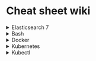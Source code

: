 # Cheat sheet wiki

<details>
  <summary>Elasticsearch 7</summary>

  ## Elasticsearch 7 

  ### Index
  #### Create
  Create an index with mappings
  ```
  PUT /transaction
{
    "mappings": {
        "dynamic": true,
        "properties" : {
            "commission" : {
                "type" : "long"
            },
            "id" : {
                "type" : "integer"
            },
            "merchant_id" : {
                "type" : "integer"
            },
            "network_transaction_id" : {
                "type" : "integer"
            },
            "user" : {
                "properties" : {
                    "user_id" : {
                        "type" : "integer"
                    },
                    "user_type" : {
                        "type" : "integer"
                    }
                }
            },
            "rate" : {
                "properties" : {
                    "rate_id" : {
                        "type" : "long"
                    },
                    "multiplier" : {
                        "type" : "float"
                    }
                }
            },
            "created_at" : {
                "type" : "date",
                "format":"yyyy-MM-dd HH:mm:ss"
            }
        }
    }
}
  ```

  #### Delete
  ```
  DELETE /transaction
  ```

  ### Mapping

  #### Mapping Types
  - Mapping types are deprecated in 6.0.0.
  - Mapping types can be compared to tables, it allows you to divide documents in to groups
  - e.g. index with a mapping type /students/student

  #### Create a mapping

  (Create an index first)

  ```
  PUT /transaction/_mapping
  {
    "properties": {
        "created_at" : {
            "type" : "date",
            "format":"yyyy-MM-dd HH:mm:ss"
        }
    }
  }
  ```
  
  ### Create documents
  ```
  POST /user/_doc/78
  {
    "user_id": 78,
    "name": "matt smith"
  }
  ```
  
  ```
  POST /transaction/_doc/1
  {
    "transaction_id": 1,
    "user_id": 78,
    "network_transaction_id": 101,
    "commission": 12
  }
  ```

  ### Search documents
  
  Returns all documents within an index
  ```
  GET /transaction/_search
  ```

  Returns a single document within an index
  ```
  GET /transaction/_doc/1
  ```

  ### Percolators
  - A percolator is a reverse search
  - We store queries as percolators and run documents against them
  - 

  ### Scripts

  Return a generated object with a boosted transaction commission

  ```
  GET /transaction/_search
  {
    "script_fields": {
        "boosted_commission": {
            "script": {
                "lang": "painless",
                "source": """
                    def tran = params._source;
                    def commission = tran.commission;
                    def variableRate = 0.95;
                    def premium = commission * 0.10;
                    def boosted = (commission * variableRate) + premium;
                    def calculation = "(commission * variableRate) + premium";

                    HashMap map = new HashMap();
                    map.put("commission", tran.commission);
                    map.put("premium", premium);
                    map.put("variableRate", variableRate);
                    map.put("boosted", boosted);
                    map.put("calculation", calculation);

                    return map;
                """
            }
        }
    }
  }
  ```

  ### References
  - https://logz.io/blog/removal-elasticsearch-mapping-types/
  - https://www.elastic.co/guide/en/elasticsearch/painless/current/painless-operators-reference.html
  - https://www.elastic.co/guide/en/elasticsearch/painless/current/painless-bucket-script-agg-context.html#painless-bucket-script-agg-context


  
</details>


<details>
  <summary>Bash</summary>

  ## Bash

  ### Nano

  | Command                 | Description                           |
  |-------------------------|---------------------------------------|
  | nano -l /path/to.file   | Open a file with line numbers         |
  | ctrl + _                | Jump to a line number                 |
  | ctrl + k                | Remove a line (go to the line first)  |
  
</details>


<details>
  <summary>Docker</summary>

  ## Docker

  ``` 
  # remove images
  docker image prune
  
  # remove volume data
  docker volume prune          

  # remove all networks
  docker network prune

  # remove dangling images
  docker rmi $(docker images -f "dangling=true" -q) --force                 
  
  # prune all
  docker rmi -f $(docker images -a -q)
  
  # execute container with different user 
  docker exec -ti --user build transaction bash
  
  # copy file from container to your env
  docker cp container:/path/to.file ~/Downloads/
  
  # copy file from your env to a container
  docker cp ~/Downloads/to.file container:/path/to.file
  
  # run query on mysql container
  docker exec -i mysql mysql <<< "CREATE DATABASE test;" 
  
  # backup database
  docker exec mysql /usr/bin/mysqldump -u root --password=root [DATABASE] > ~/[BACKUP_FILE].sql

  # restore database
  cat ~/[BACKUP_FILE].sql \| docker exec -i mysql /usr/bin/mysql -u root --password=root [DATABASE]
  
  # run doctrine migrations on container
  docker exec -i [CONTAINER] /var/www/site/vendor/bin/doctrine-module m:m
  
  # update config file and restart apache
  docker exec -ti [CONTAINER] bash -c "echo 'xdebug.remote_host = 172.17.0.1' >> /etc/php/7.1/mods-available/xdebug.ini && service apache2 reload"
  ```
</details>

<details>
  <summary>Kubernetes</summary>

  ## Kubernetes

</details>

<details>
  <summary>Kubectl</summary>
  
  ## Kubectl

  ```
  # exec on to container on namespace
  kubectl exec -ti --namespace=${NAMESPACE} ${CONTAINER} bash

  # exec mysql command on container
  kubectl exec -ti --namespace=${NAMESPACE} ${CONTAINER} mysql <<< "show tables;"

  # run commands on container
  kubectl exec -ti --namespace=${NAMESPACE} ${CONTAINER} -- bash -c "echo 'hello world'"

  # backup database on mysql container
  kubectl exec -ti --namespace=${NAMESPACE} ${CONTAINER} -- bash -c "mysql -u root --password=root ${DATABASE} < ~/${DATABASE}.sql" 

  # exec from specific container
  kubectl exec -ti --namespace=${NAMESPACE} --container=${CONTAINER} ${POD} bash

  # Flush redis cache
  kubectl exec -ti --namespace=${NAMESPACE} redis-0 redis-cli FLUSHALL

  # list clusters
  kubectl config get-contexts

  # list pods on a namespace
  kubectl get pods --context=${CONTEXT} --namespace=${NAMESPACE}

  # view all of the containers in a pod.
  kubectl describe pod/${POD} --namespace=${NAMESPACE}

  # view logs of a pod
  kubectl logs -f --namespace=${NAMESPACE} ${POD}

  # log output from specific container
  kubectl logs -f --namespace=${NAMESPACE} --container=${CONTAINER} ${POD}

  # delete pods that have the `CrashLoopBackOff` status
  kubectl delete pod --namespace=${NAMESPACE} `kubectl get pods | awk '$3 == "CrashLoopBackOff" {print $1}'`
  ```


